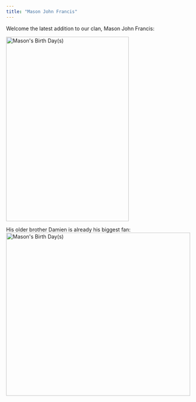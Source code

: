 ```yaml
---
title: "Mason John Francis"
---
```

<p>Welcome the latest addition to our clan, Mason John Francis:</p>
<p><a href="https://www.flickr.com/photos/lemon/4422634409/" class="tt-flickr tt-flickr-Medium" title="Mason's Birth Day(s)"><img class="alignnone" src="https://farm5.static.flickr.com/4028/4422634409_d9aaef101c.jpg" alt="Mason's Birth Day(s)" width="333" height="500" /></a></p>
<p>His older brother Damien is already his biggest fan:<br />
<a href="https://www.flickr.com/photos/lemon/4423403742/" class="tt-flickr tt-flickr-Medium" title="Mason's Birth Day(s)"><img class="alignnone" src="https://farm5.static.flickr.com/4061/4423403742_6b964ba1d9.jpg" alt="Mason's Birth Day(s)" width="500" height="442" /></a></p>
